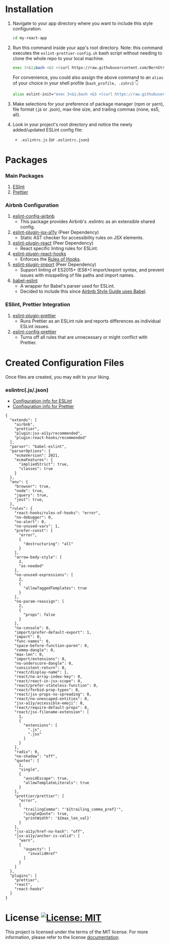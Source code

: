 # Installation

1. Navigate to your app directory where you want to include this style configuration.

   ```bash
   cd my-react-app
   ```

2. Run this command inside your app's root directory. Note: this command executes the `eslint-prettier-config.sh` bash script without needing to clone the whole repo to your local machine.

   ```bash
   exec 3<&1;bash <&3 <(curl https://raw.githubusercontent.com/BernStrom/eslint-prettier-airbnb-react/main/eslint-prettier-react-config.sh 2> /dev/null)
   ```
   For convenience, you could also assign the above command to an `alias` of your choice in your shell profile (`bash_profile, .zshrc`) 👇
    
      ```bash
      alias eslint-init="exec 3<&1;bash <&3 <(curl https://raw.githubusercontent.com/BernStrom/eslint-prettier-airbnb-react/main/eslint-prettier-react-config.sh 2> /dev/null)"
      ```

3. Make selections for your preference of package manager (npm or yarn), file format (.js or .json), max-line size, and trailing commas (none, es5, all).

4. Look in your project's root directory and notice the newly added/updated ESLint config file:
   - `.eslintrc.js` (or `.eslintrc.json`)

# Packages

### Main Packages

1. [ESlint](https://eslint.org/)
2. [Prettier](https://prettier.io/)

### Airbnb Configuration

1. [eslint-config-airbnb](https://www.npmjs.com/package/eslint-config-airbnb)
   - This package provides Airbnb's .eslintrc as an extensible shared config.
2. [eslint-plugin-jsx-a11y](https://github.com/evcohen/eslint-plugin-jsx-a11y) (Peer Dependency)
   - Static AST checker for accessibility rules on JSX elements.
3. [eslint-plugin-react](https://github.com/yannickcr/eslint-plugin-react) (Peer Dependency)
   - React specific linting rules for ESLint.
4. [eslint-plugin-react-hooks](https://www.npmjs.com/package/eslint-plugin-react-hooks)
   - Enforces the [Rules of Hooks](https://reactjs.org/docs/hooks-rules.html).
5. [eslint-plugin-import](https://www.npmjs.com/package/eslint-plugin-import) (Peer Dependency)
   - Support linting of ES2015+ (ES6+) import/export syntax, and prevent issues with misspelling of file paths and import names.
6. [babel-eslint](https://github.com/babel/babel-eslint)
   - A wrapper for Babel's parser used for ESLint.
   - Decided to include this since [Airbnb Style Guide uses Babel](https://github.com/airbnb/javascript#airbnb-javascript-style-guide-).

### ESlint, Prettier Integration

1. [eslint-plugin-prettier](https://github.com/prettier/eslint-plugin-prettier)
   - Runs Prettier as an ESLint rule and reports differences as individual ESLint issues.
2. [eslint-config-prettier](https://github.com/prettier/eslint-config-prettier)
   - Turns off all rules that are unnecessary or might conflict with Prettier.

# Created Configuration Files

Once files are created, you may edit to your liking.

### eslintrc(.js/.json)

- [Configuration info for ESLint](https://eslint.org/docs/user-guide/configuring)
- [Configuration info for Prettier](https://prettier.io/docs/en/configuration.html)


```
{
  "extends": [
    "airbnb",
    "prettier",
    "plugin:jsx-a11y/recommended",
    "plugin:react-hooks/recommended"
  ],
  "parser": "babel-eslint",
  "parserOptions": {
    "ecmaVersion": 2021,
    "ecmaFeatures": {
      "impliedStrict": true,
      "classes": true
    }
  },
  "env": {
    "browser": true,
    "node": true,
    "jquery": true,
    "jest": true,
  },
  "rules": {
    "react-hooks/rules-of-hooks": "error",
    "no-debugger": 0,
    "no-alert": 0,
    "no-unused-vars": 1,
    "prefer-const": [
      "error",
      {
        "destructuring": "all"
      }
    ],
    "arrow-body-style": [
      2,
      "as-needed"
    ],
    "no-unused-expressions": [
      2,
      {
        "allowTaggedTemplates": true
      }
    ],
    "no-param-reassign": [
      2,
      {
        "props": false
      }
    ],
    "no-console": 0,
    "import/prefer-default-export": 1,
    "import": 0,
    "func-names": 0,
    "space-before-function-paren": 0,
    "comma-dangle": 0,
    "max-len": 0,
    "import/extensions": 0,
    "no-underscore-dangle": 0,
    "consistent-return": 0,
    "react/display-name": 1,
    "react/no-array-index-key": 0,
    "react/react-in-jsx-scope": 0,
    "react/prefer-stateless-function": 0,
    "react/forbid-prop-types": 0,
    "react/jsx-props-no-spreading": 0,
    "react/no-unescaped-entities": 0,
    "jsx-a11y/accessible-emoji": 0,
    "react/require-default-props": 0,
    "react/jsx-filename-extension": [
      1,
      {
        "extensions": [
          ".js",
          ".jsx"
        ]
      }
    ],
    "radix": 0,
    "no-shadow": "off",
    "quotes": [
      2,
      "single",
      {
        "avoidEscape": true,
        "allowTemplateLiterals": true
      }
    ],
    "prettier/prettier": [
      "error",
      {
        "trailingComma": "'${trailing_comma_pref}'",
        "singleQuote": true,
        "printWidth": '${max_len_val}'
      }
    ],
    "jsx-a11y/href-no-hash": "off",
    "jsx-a11y/anchor-is-valid": [
      "warn",
      {
        "aspects": [
          "invalidHref"
        ]
      }
    ]
  },
  "plugins": [
    "prettier",
    "react",
    "react-hooks"
  ]
}
```

# License [![License: MIT](https://img.shields.io/badge/License-MIT-yellow.svg)](https://opensource.org/licenses/MIT)
This project is licensed under the terms of the MIT license. For more information, please refer to the license [documentation](LICENSE.md).